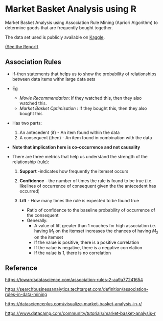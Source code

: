 # Market Basket Analysis using R
Market Basket Analysis using Association Rule Mining (Apriori Algorithm) to determine goods that are frequently bought together.

The data set used is publicly available on [Kaggle](https://www.kaggle.com/sivaram1987/association-rule-learningapriori/version/1).

[(See the Report)](https://antonyrono.github.io/market_basket_analysis/Market-Basket-Optimisation.html)

## Association Rules
* If-then statements that helps us to show the probability of relationships between data items withn large data sets
* Eg
    * *Movie Recommendation*: If they watched this, then they also watched this.
    * *Market Basket Optimisation* : If they bought this, then they also bought this
* Has two parts:
    1. An antecedent (if) - An item found within the data
    1. A consequent (then) - An item found in combination with the data

*  **Note that implication here is co-occurrence and not causality**
* There are three metrics that help us understand the strength of the relationship (rule):
    1. **Support** -indicates how frequently the itemset occurs

    2. **Confidence** - the number of times the rule is found to be true (i.e. likelines of occurrence of consequent given the the antecedent has occurred)
 
    3. **Lift** - How many times the rule is expected to be found true
        * Ratio of confidence to the baseline probability of occurrence of the consequent
        * Generally:
          * A value of lift greater than 1 vouches for high association i.e. having $M_1$ on the itemset increases the chances of having $M_2$ on the itemset
          * If the value is positive, there is a positive correlation
          * If the value is negative, there is a negative correlation
          * If the value is 1, there is no correlation

## Reference         
 https://towardsdatascience.com/association-rules-2-aa9a77241654
 
 https://searchbusinessanalytics.techtarget.com/definition/association-rules-in-data-mining
 
 https://datascienceplus.com/visualize-market-basket-analysis-in-r/
 
 https://www.datacamp.com/community/tutorials/market-basket-analysis-r
